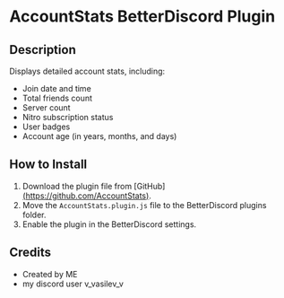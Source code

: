 # AccountStats BetterDiscord Plugin

## Description
Displays detailed account stats, including:
- Join date and time
- Total friends count
- Server count
- Nitro subscription status
- User badges
- Account age (in years, months, and days)

## How to Install
1. Download the plugin file from [GitHub][(https://github.com/AccountStats)](https://github.com/Vladimir43565/AccountStats).
2. Move the `AccountStats.plugin.js` file to the BetterDiscord plugins folder.
3. Enable the plugin in the BetterDiscord settings.


## Credits
- Created by ME
- my discord user v_vasilev_v
